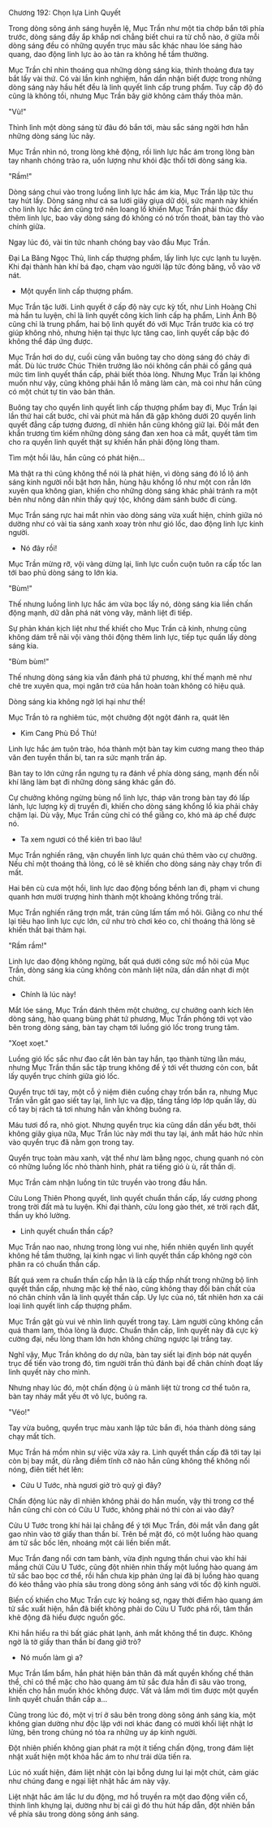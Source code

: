 




Chương 192: Chọn lựa Linh Quyết


Trong dòng sông ánh sáng huyễn lệ, Mục Trần như một tia chớp bắn tới phía trước, dòng sáng đầy ắp khắp nơi chẳng biết chui ra từ chỗ nào, ở giữa mỗi dòng sáng đều có những quyển trục màu sắc khác nhau lóe sáng hào quang, dao động linh lực ào ào tản ra không hề tầm thường.

Mục Trần chỉ nhìn thoáng qua những dòng sáng kia, thỉnh thoảng đưa tay bắt lấy vài thứ. Có vài lần kinh nghiệm, hắn dần nhận biết được trong những dòng sáng này hầu hết đều là linh quyết linh cấp trung phẩm. Tuy cấp độ đó cũng là không tồi, nhưng Mục Trần bây giờ không cảm thấy thỏa mãn.

"Vù!"

Thình lình một dòng sáng từ đâu đó bắn tới, màu sắc sáng ngời hơn hẳn những dòng sáng lúc nãy.

Mục Trần nhìn nó, trong lòng khẽ động, rồi linh lực hắc ám trong lòng bàn tay nhanh chóng trào ra, uốn lượng như khói đặc thổi tới dòng sáng kia.

"Rầm!"

Dòng sáng chui vào trong luồng linh lực hắc ám kia, Mục Trần lập tức thu tay hút lấy. Dòng sáng như cá sa lưới giãy giụa dữ dội, sức mạnh này khiến cho linh lực hắc ám cũng trở nên loang lổ khiến Mục Trần phải thúc đẩy thêm linh lực, bao vây dòng sáng đó không có nó trốn thoát, bàn tay thò vào chính giữa.

Ngay lúc đó, vài tin tức nhanh chóng bay vào đầu Mục Trần.

Đại La Băng Ngọc Thủ, linh cấp thượng phẩm, lấy linh lực cực lạnh tu luyện. Khi đại thành hàn khí bá đạo, chạm vào người lập tức đóng băng, vỗ vào vỡ nát.

- Một quyển linh cấp thượng phẩm.

Mục Trần tặc lưỡi. Linh quyết ở cấp độ này cực kỳ tốt, như Linh Hoàng Chỉ mà hắn tu luyện, chỉ là linh quyết công kích linh cấp hạ phẩm, Linh Ảnh Bộ cũng chỉ là trung phẩm, hai bộ linh quyết đó với Mục Trần trước kia có trợ giúp không nhỏ, nhưng hiện tại thực lực tăng cao, linh quyết cấp bậc đó không thể đáp ứng được.

Mục Trần hơi do dự, cuối cùng vẫn buông tay cho dòng sáng đó chảy đi mất. Dù lúc trước Chúc Thiên trưởng lão nói không cần phải cố gắng quá mức tìm linh quyết thần cấp, phải biết thỏa lòng. Nhưng Mục Trần lại không muốn như vậy, cũng không phải hắn lỗ mãng làm càn, mà coi như hắn cũng có một chút tự tin vào bản thân.

Buông tay cho quyển linh quyết linh cấp thượng phẩm bay đi, Mục Trần lại lần thứ hai cất bước, chỉ vài phút mà hắn đã gặp không dưới 20 quyển linh quyết đẳng cấp tương đương, dĩ nhiên hắn cũng không giữ lại. Đôi mắt đen khẩn trương tìm kiếm những dòng sáng đan xen hoa cả mắt, quyết tâm tìm cho ra quyển linh quyết thật sự khiến hắn phải động lòng tham.

Tìm một hồi lâu, hắn cũng có phát hiện...

Mà thật ra thì cũng không thể nói là phát hiện, vì dòng sáng đó lồ lộ ánh sáng kinh người nổi bật hơn hẳn, hùng hậu khổng lồ như một con rắn lớn xuyên qua không gian, khiến cho những dòng sáng khác phải tránh ra một bên như nông dân nhìn thấy quý tộc, không dám sánh bước đi cùng.

Mục Trần sáng rực hai mắt nhìn vào dòng sáng vừa xuất hiện, chính giữa nó dường như có vài tia sáng xanh xoay tròn như gió lốc, dao động linh lực kinh người.

- Nó đây rồi!

Mục Trần mừng rỡ, vội vàng dừng lại, linh lực cuồn cuộn tuôn ra cấp tốc lan tới bao phủ dòng sáng to lớn kia.

"Bùm!"

Thế nhưng luồng linh lực hắc ám vừa bọc lấy nó, dòng sáng kia liền chấn động mạnh, dữ dằn phá nát vòng vây, mãnh liệt đi tiếp.

Sự phản khán kịch liệt như thế khiết cho Mục Trần cả kinh, nhưng cũng không dám trễ nãi vội vàng thôi động thêm linh lực, tiếp tục quấn lấy dòng sáng kia.

"Bùm bùm!"

Thế nhưng dòng sáng kia vẫn đánh phá tứ phương, khí thế mạnh mẽ như chẻ tre xuyên qua, mọi ngăn trở của hắn hoàn toàn không có hiệu quả.

Dòng sáng kia không ngờ lợi hại như thế!

Mục Trần tỏ ra nghiêm túc, một chưởng đột ngột đánh ra, quát lên

- Kim Cang Phù Đồ Thủ!

Linh lực hắc ám tuôn trào, hóa thành một bàn tay kim cương mang theo tháp văn đen tuyền thần bí, tan ra sức mạnh trấn áp.

Bàn tay to lớn cứng rắn ngưng tụ ra đánh về phía dòng sáng, mạnh đến nỗi khí lãng làm bạt đi những dòng sáng khác gần đó.

Cự chưởng không ngừng bùng nổ linh lực, tháp văn trong bàn tay đó lấp lánh, lực lượng kỳ dị truyền đi, khiến cho dòng sáng khổng lồ kia phải chảy chậm lại. Dù vậy, Mục Trần cũng chỉ có thể giằng co, khó mà áp chế được nó.

- Ta xem ngươi có thể kiên trì bao lâu!

Mục Trần nghiến răng, vận chuyển linh lực quán chú thêm vào cự chưởng. Nếu chỉ một thoáng thả lỏng, có lẽ sẽ khiến cho dòng sáng này chạy trốn đi mất.

Hai bên cù cưa một hồi, linh lực dao động bồng bềnh lan đi, phạm vi chung quanh hơn mười trượng hình thành một khoảng không trống trải.

Mục Trần nghiến răng trợn mắt, trán cũng lấm tấm mồ hôi. Giằng co như thế lại tiêu hao linh lực cực lớn, cứ như trò chơi kéo co, chỉ thoáng thả lỏng sẽ khiến thất bại thảm hại.

"Rầm rầm!"

Linh lực dao động không ngừng, bất quá dưới công sức mồ hôi của Mục Trần, dòng sáng kia cũng không còn mãnh liệt nữa, dần dần nhạt đi một chút.

- Chính là lúc này!

Mắt lóe sáng, Mục Trần đánh thêm một chưởng, cự chưởng oanh kích lên dòng sáng, hào quang bùng phát tứ phương, Mục Trần phóng tới vọt vào bên trong dòng sáng, bàn tay chạm tới luồng gió lốc trong trung tâm.

"Xoẹt xoẹt."

Luồng gió lốc sắc như đao cắt lên bàn tay hắn, tạo thành từng lằn máu, nhưng Mục Trần thần sắc tập trung không để ý tới vết thương cỏn con, bắt lấy quyển trục chính giữa gió lốc.

Quyển trục tới tay, một cỗ ý niệm điên cuồng chạy trốn bắn ra, nhưng Mục Trần vẫn gắt gao siết tay lại, linh lực va đập, tầng tầng lớp lớp quấn lấy, dù cổ tay bị rách tả tơi nhưng hắn vẫn không buông ra.

Máu tươi đổ ra, nhỏ giọt. Nhưng quyển trục kia cũng dần dần yếu bớt, thôi không giãy giụa nữa, Mục Trần lúc này mới thu tay lại, ánh mắt háo hức nhìn vào quyển trục đã nằm gọn trong tay.

Quyển trục toàn màu xanh, vật thể như làm bằng ngọc, chung quanh nó còn có những luồng lốc nhỏ thành hình, phát ra tiếng gió ù ù, rất thần dị.

Mục Trần cảm nhận luồng tin tức truyền vào trong đầu hắn.

Cửu Long Thiên Phong quyết, linh quyết chuẩn thần cấp, lấy cương phong trong trời đất mà tu luyện. Khi đại thành, cửu long gào thét, xé trời rạch đất, thần uy khó lường.

- Linh quyết chuẩn thần cấp?

Mục Trần nao nao, nhưng trong lòng vui nhẹ, hiển nhiên quyển linh quyết không hề tầm thường, lại kinh ngạc vì linh quyết thần cấp không ngờ còn phân ra có chuẩn thần cấp.

Bất quá xem ra chuẩn thần cấp hẳn là là cấp thấp nhất trong những bộ linh quyết thần cấp, nhưng mặc kệ thế nào, cũng không thay đổi bản chất của nó chân chính vẫn là linh quyết thần cấp. Uy lực của nó, tất nhiên hơn xa cái loại linh quyết linh cấp thượng phẩm.

Mục Trần gật gù vui vẻ nhìn linh quyết trong tay. Làm người cũng không cần quá tham lam, thỏa lòng là được. Chuẩn thần cấp, linh quyết này đã cực kỳ cường đại, nếu lòng tham lớn hơn không chừng ngược lại trắng tay.

Nghĩ vậy, Mục Trần không do dự nữa, bàn tay siết lại định bóp nát quyển trục để tiến vào trong đó, tìm người trấn thủ đánh bại để chân chính đoạt lấy linh quyết này cho mình.

Nhưng nhay lúc đó, một chấn động ù ù mãnh liệt từ trong cơ thể tuôn ra, bàn tay nháy mắt yếu ớt vô lực, buông ra.

"Véo!"

Tay vừa buông, quyển trục màu xanh lập tức bắn đi, hóa thành dòng sáng chạy mất tích.

Mục Trần há mồm nhìn sự việc vừa xảy ra. Linh quyết thần cấp đã tới tay lại còn bị bay mất, dù rằng điềm tĩnh cỡ nào hắn cũng không thể không nổi nóng, điên tiết hét lên:

- Cửu U Tước, nhà ngươi giở trò quỷ gì đây?

Chấn động lúc nãy dĩ nhiên không phải do hắn muốn, vậy thì trong cơ thể hắn cũng chỉ còn có Cửu U Tước, không phải nó thì còn ai vào đây?

Cửu U Tước trong khí hải lại chẳng để ý tới Mục Trần, đôi mắt vẫn đang gắt gao nhìn vào tờ giấy than thần bí. Trên bề mặt đó, có một luồng hào quang ám tử sắc bốc lên, nhoáng một cái liền biến mất.

Mục Trần đang nổi cơn tam bành, vừa định ngưng thần chui vào khí hải mắng chửi Cửu U Tước, cũng đột nhiên nhìn thấy một luồng hào quang ám tử sắc bao bọc cơ thể, rồi hắn chưa kịp phản ứng lại đã bị luồng hào quang đó kéo thẳng vào phía sâu trong dòng sông ánh sáng với tốc độ kinh người.

Biến cố khiến cho Mục Trần cực kỳ hoảng sợ, ngay thời điểm hào quang ám tử sắc xuất hiện, hắn đã biết không phải do Cửu U Tước phá rối, tâm thần khẽ động đã hiểu được nguồn gốc.

Khi hắn hiểu ra thì bất giác phát lạnh, ánh mắt không thể tin được. Không ngờ là tờ giấy than thần bí đang giở trò?

- Nó muốn làm gì a?

Mục Trần lẩm bẩm, hắn phát hiện bản thân đã mất quyền khống chế thân thể, chỉ có thể mặc cho hào quang ám tử sắc đưa hắn đi sâu vào trong, khiến cho hắn muốn khóc không được. Vất vả lắm mới tìm được một quyển linh quyết chuẩn thần cấp a...

Cũng trong lúc đó, một vị trí ở sâu bên trong dòng sông ánh sáng kia, một không gian dường như độc lập với nơi khác đang có mười khối liệt nhật lơ lửng, bên trong chúng nó tỏa ra những uy áp kinh người.

Đột nhiên phiến không gian phát ra một ít tiếng chấn động, trong đám liệt nhật xuất hiện một khỏa hắc ám to như trái dừa tiến ra.

Lúc nó xuất hiện, đám liệt nhật còn lại bỗng dưng lui lại một chút, cảm giác như chúng đang e ngại liệt nhật hắc ám này vậy.

Liệt nhật hắc ám lắc lư du động, mơ hồ truyền ra một dao động viễn cổ, thình lình khựng lại, dường như bị cái gì đó thu hút hấp dẫn, đột nhiên bắn về phía sâu trong dòng sông ánh sáng.




